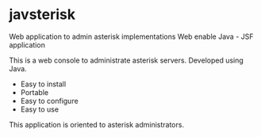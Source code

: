 # javsterisk
Web application to admin asterisk implementations
Web enable
Java - JSF application

This is a web console to administrate asterisk servers. 
Developed using Java.

- Easy to install
- Portable
- Easy to configure
- Easy to use

This application is oriented to asterisk administrators.